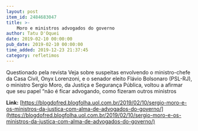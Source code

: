 ```yaml
---
layout: post
item_id: 2484683047
title: >-
    Moro e ministros advogados do governo
author: Tatu D'Oquei
date: 2019-02-10 00:00:00
pub_date: 2019-02-10 00:00:00
time_added: 2019-12-23 21:37:45
category: refletimos
---
```


Questionado pela revista Veja sobre suspeitas envolvendo o ministro-chefe da Casa Civil, Onyx Lorenzoni, e o senador eleito Flávio Bolsonaro (PSL-RJ), o ministro Sergio Moro, da Justiça e Segurança Pública, voltou a afirmar que seu papel “não é ficar advogando, como fizeram outros ministros

**Link:** [https://blogdofred.blogfolha.uol.com.br/2019/02/10/sergio-moro-e-os-ministros-da-justica-com-alma-de-advogados-do-governo/](https://blogdofred.blogfolha.uol.com.br/2019/02/10/sergio-moro-e-os-ministros-da-justica-com-alma-de-advogados-do-governo/)

